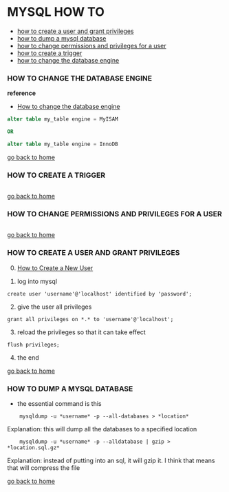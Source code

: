 
# MYSQL HOW TO

- [how to create a user and grant privileges][create-user]
- [how to dump a mysql database][dump]
- [how to change permissions and privileges for a user][permission]
- [how to create a trigger][trigger]
- [how to change the database engine][engine]

[engine]:#how-to-change-the-database-engine
[create-user]:#how-to-create-a-user-and-grant-privileges
[trigger]:#how-to-create-a-trigger
[home]:#mysql-how-to
[dump]:#how-to-dump-a-mysql-database
[user]:#how-to-create-a-user
[permission]:#how-to-change-permissions-and-privileges-for-a-user

### HOW TO CHANGE THE DATABASE ENGINE
**reference**
- [How to change the database engine](https://www.siteground.com/kb/how_to_change_the_database_engine_of_a_mysql_database_table/)

```sql
alter table my_table engine = MyISAM

OR

alter table my_table engine = InnoDB
```
[go back to home][home]

### HOW TO CREATE A TRIGGER

```

```
[go back to home][home]

### HOW TO CHANGE PERMISSIONS AND PRIVILEGES FOR A USER

```

```
[go back to home][home]


### HOW TO CREATE A USER AND GRANT PRIVILEGES
0. [How to Create a New User](https://www.digitalocean.com/community/tutorials/how-to-create-a-new-user-and-grant-permissions-in-mysql)

1. log into mysql
```
create user 'username'@'localhost' identified by 'password';
```
2. give the user all privileges
```
grant all privileges on *.* to 'username'@'localhost';
```
3. reload the privileges so that it can take effect
```
flush privileges;
```

4. the end

[go back to home][home]

### HOW TO DUMP A MYSQL DATABASE
- the essential command is this
```
	mysqldump -u *username* -p --all-databases > *location*
```
Explanation: this will dump all the databases to a specified location

```
	mysqldump -u *username* -p --alldatabase | gzip > *location.sql.gz*
```
Explanation: instead of putting into an sql, it will gzip it. I think that means
that will compress the file

[go back to home][home]
